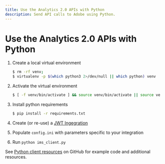 ```yaml
---
title: Use the Analytics 2.0 APIs with Python
description: Send API calls to Adobe using Python.
---
```


# Use the Analytics 2.0 APIs with Python

1. Create a local virtual environment
    
    ```sh
    $ rm -rf venv;
    $ virtualenv -p $(which python3 2>/dev/null || which python) venv
    ```

2. Activate the virtual environment

    ```sh
    $ [ -f venv/bin/activate ] && source venv/bin/activate || source venv/Scripts/activate
    ```

3. Install python requirements

    ```sh
    $ pip install -r requirements.txt
    ```
   
4. Create (or re-use) a [JWT Ingegration](https://www.adobe.io/apis/experiencecloud/analytics/docs.html#!AdobeDocs/analytics-2.0-apis/master/jwt.md)

5. Populate `config.ini` with parameters specific to your integration

6. Run `python ims_client.py`

See [Python client resources](https://github.com/AdobeDocs/analytics-apis/tree/main/src/2.0/resources/python/) on GitHub for example code and additional resources.
